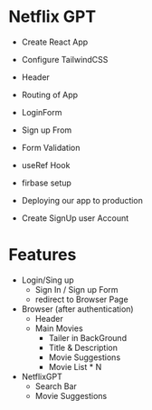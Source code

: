 # Netflix GPT

- Create React App
- Configure TailwindCSS

- Header
- Routing of App
- LoginForm
- Sign up From
- Form Validation
- useRef Hook
- firbase setup
- Deploying our app to production
- Create SignUp user Account



# Features
- Login/Sing up
    - Sign In / Sign up Form
    - redirect to Browser Page
- Browser (after authentication)
    - Header
    - Main Movies
        - Tailer in BackGround
        - Title & Description
        - Movie Suggestions
        - Movie List * N
- NetflixGPT
    - Search Bar
    - Movie Suggestions